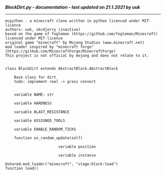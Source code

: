 ***BlockDirt.py - documentation - last updated on 21.1.2021 by uuk***
___

    mcpython - a minecraft clone written in python licenced under MIT-licence
    authors: uuk, xkcdjerry (inactive)
    based on the game of fogleman (https://github.com/fogleman/Minecraft) licenced under MIT-licence
    original game "minecraft" by Mojang Studios (www.minecraft.net)
    mod loader inspired by "minecraft forge" (https://github.com/MinecraftForge/MinecraftForge)
    This project is not official by mojang and does not relate to it.


    class BlockDirt extends AbstractBlock.AbstractBlock
        
        Base class for dirt
        todo: implement real -> grass convert


        variable NAME: str

        variable HARDNESS

        variable BLAST_RESISTANCE

        variable ASSIGNED_TOOLS

        variable ENABLE_RANDOM_TICKS

        function on_random_update(self)

                            variable position

                            variable instance

    @shared.mod_loader("minecraft", "stage:block:load")
    function load()